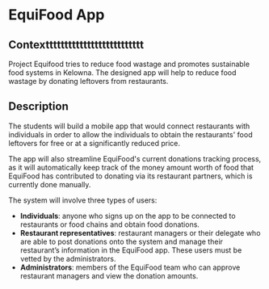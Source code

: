 # EquiFood App 

## Contextttttttttttttttttttttttttt
Project Equifood tries to reduce food wastage and promotes sustainable food systems in Kelowna. The designed app will help to reduce food wastage by donating leftovers from restaurants.

## Description 
The students will build a mobile app that would connect restaurants with individuals in order to allow the individuals to obtain the restaurants' food leftovers for free or at a significantly reduced price. 

The app will also streamline EquiFood's current donations tracking process, as it will automatically keep track of the money amount worth of food that EquiFood has contributed to donating via its restaurant partners, which is currently done manually.  

The system will involve three types of users:

- **Individuals**: anyone who signs up on the app to be connected to restaurants or food chains and obtain food donations.
- **Restaurant representatives**: restaurant managers or their delegate who are able to post donations onto the system and manage their restaurant’s information in the EquiFood app. These users must be vetted by the administrators.
- **Administrators**: members of the EquiFood team who can approve restaurant managers and view the donation amounts.
